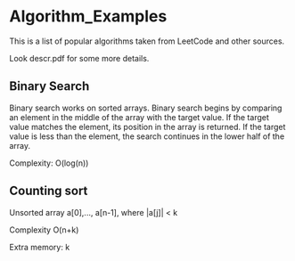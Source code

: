 # Algorithm_Examples

This is a list of popular algorithms taken from LeetCode and other sources. 

Look descr.pdf for some more details.

## Binary Search

Binary search works on sorted arrays. Binary search begins by comparing an element in the middle of the array with the target value. If the target value matches the element, its position in the array is returned. If the target value is less than the element, the search continues in the lower half of the array. 

Complexity: O(log(n))

## Counting sort

Unsorted array a[0],..., a[n-1], where |a[j]| < k

Complexity O(n+k)

Extra memory: k
